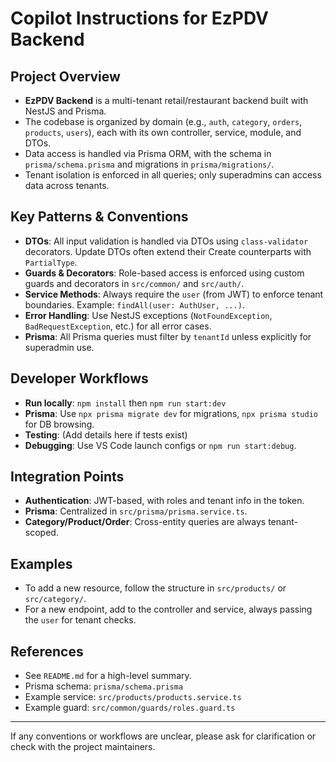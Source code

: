 # Copilot Instructions for EzPDV Backend

## Project Overview

- **EzPDV Backend** is a multi-tenant retail/restaurant backend built with NestJS and Prisma.
- The codebase is organized by domain (e.g., `auth`, `category`, `orders`, `products`, `users`), each with its own controller, service, module, and DTOs.
- Data access is handled via Prisma ORM, with the schema in `prisma/schema.prisma` and migrations in `prisma/migrations/`.
- Tenant isolation is enforced in all queries; only superadmins can access data across tenants.

## Key Patterns & Conventions

- **DTOs**: All input validation is handled via DTOs using `class-validator` decorators. Update DTOs often extend their Create counterparts with `PartialType`.
- **Guards & Decorators**: Role-based access is enforced using custom guards and decorators in `src/common/` and `src/auth/`.
- **Service Methods**: Always require the `user` (from JWT) to enforce tenant boundaries. Example: `findAll(user: AuthUser, ...)`.
- **Error Handling**: Use NestJS exceptions (`NotFoundException`, `BadRequestException`, etc.) for all error cases.
- **Prisma**: All Prisma queries must filter by `tenantId` unless explicitly for superadmin use.

## Developer Workflows

- **Run locally**: `npm install` then `npm run start:dev`
- **Prisma**: Use `npx prisma migrate dev` for migrations, `npx prisma studio` for DB browsing.
- **Testing**: (Add details here if tests exist)
- **Debugging**: Use VS Code launch configs or `npm run start:debug`.

## Integration Points

- **Authentication**: JWT-based, with roles and tenant info in the token.
- **Prisma**: Centralized in `src/prisma/prisma.service.ts`.
- **Category/Product/Order**: Cross-entity queries are always tenant-scoped.

## Examples

- To add a new resource, follow the structure in `src/products/` or `src/category/`.
- For a new endpoint, add to the controller and service, always passing the `user` for tenant checks.

## References

- See `README.md` for a high-level summary.
- Prisma schema: `prisma/schema.prisma`
- Example service: `src/products/products.service.ts`
- Example guard: `src/common/guards/roles.guard.ts`

---

If any conventions or workflows are unclear, please ask for clarification or check with the project maintainers.
